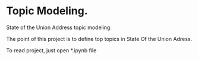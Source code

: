 # Topic Modeling.
State of the Union Address topic modeling.

The point of this project is to define top topics in State Of the Union Adress.

To read project, just open *.ipynb file
